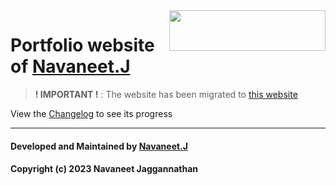 <img align="right" width="250" height="65" src="https://uploads-ssl.webflow.com/6384db3d7b4dd356473d0489/6384ff3c535570fb4cc91562_home-icon.png">

# Portfolio website of [Navaneet.J](https://github.com/navaneet239)
> **! IMPORTANT !** : The website has been migrated to [this website](https://navaneetj239.web.app/)

View the [Changelog](https://github.com/navaneet239/navaneet239.github.io/blob/main/References/Changelog.md) to see its progress
<hr>

#### Developed and Maintained by [Navaneet.J](https://github.com/navaneet239)
#### Copyright (c) 2023 Navaneet Jaggannathan
